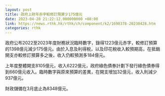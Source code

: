 ```yaml
---
layout: post
title: 政府上財年赤字較修訂預算少175億元
date: 2023-04-28 21:22:12.000000000 +08:00
link: https://news.rthk.hk/rthk/ch/component/k2/1698378-20230428.htm
categories: rthk
---
```


政府公布2022至2023年度財務狀況臨時數字，錄得1223億元赤字，較修訂預算的1398億元減少175億元。由於入息及利得稅，以及印花稅收入較預期高，在抵銷開支亦較修訂預算多之後，收入仍較預測多184億元。

上年度整體開支8105億元，收入6222億元，政府綠色債券計劃下發行綠色債券得到660億元收入。臨時數字與原來預算的差異，在開支增加32億元，收入則減少937億元。

財政儲備在3月底止為8348億元。
